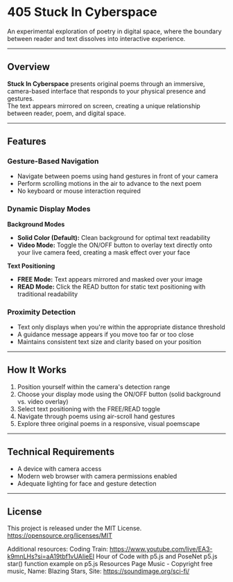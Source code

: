 # 405 Stuck In Cyberspace

An experimental exploration of poetry in digital space, where the boundary between reader and text dissolves into interactive experience.

---

## Overview

**Stuck In Cyberspace** presents original poems through an immersive, camera-based interface that responds to your physical presence and gestures.  
The text appears mirrored on screen, creating a unique relationship between reader, poem, and digital space.

---

## Features

### Gesture-Based Navigation
- Navigate between poems using hand gestures in front of your camera
- Perform scrolling motions in the air to advance to the next poem
- No keyboard or mouse interaction required

### Dynamic Display Modes

**Background Modes**
- **Solid Color (Default):** Clean background for optimal text readability
- **Video Mode:** Toggle the ON/OFF button to overlay text directly onto your live camera feed, creating a mask effect over your face

**Text Positioning**
- **FREE Mode:** Text appears mirrored and masked over your image
- **READ Mode:** Click the READ button for static text positioning with traditional readability

### Proximity Detection
- Text only displays when you're within the appropriate distance threshold
- A guidance message appears if you move too far or too close
- Maintains consistent text size and clarity based on your position

---

## How It Works

1. Position yourself within the camera's detection range
2. Choose your display mode using the ON/OFF button (solid background vs. video overlay)
3. Select text positioning with the FREE/READ toggle
4. Navigate through poems using air-scroll hand gestures
5. Explore three original poems in a responsive, visual poemscape

---

## Technical Requirements

- A device with camera access
- Modern web browser with camera permissions enabled
- Adequate lighting for face and gesture detection

---

## License
This project is released under the MIT License.
https://opensource.org/licenses/MIT

Additional resources:
		Coding Train: https://www.youtube.com/live/EA3-k9mnLHs?si=aA19tbf1vUAIieEI
		Hour of Code with p5.js and PoseNet
		p5.js star() function example on p5.js Resources Page
		Music - Copyright free music, Name: Blazing Stars, Site: https://soundimage.org/sci-fi/
